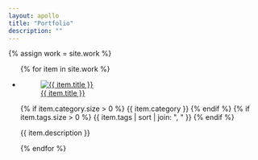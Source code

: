 ```yaml
---
layout: apollo
title: "Portfolio"
description: ""
---
```


{% assign work = site.work %}
<ul class="posts">
  {% for item in site.work %}
  <li class="row">
    <a href="{{ item.url }}" title="{{ item.title }}">
      <figure>
        <img src="{{ item.image }}" alt="{{ item.title }}" />
        <figcaption>{{ item.title }}</figcaption>
      </figure>
    </a>
    <div class="post-meta">
      {% if item.category.size > 0 %}
        <span class="category">
          <i aria-hidden class="fas fa-folder" title="Category"></i> {{ item.category }}
        </span>
      {% endif %}
      {% if item.tags.size > 0 %}
        <span class="tags">
          <i aria-hidden class="fas fa-tags" title="Tags"></i> {{ item.tags | sort | join: ", " }}
        </span>
      {% endif %}
    </div>
    <p>{{ item.description }}</p>
  </li>
  {% endfor %}
</ul>
